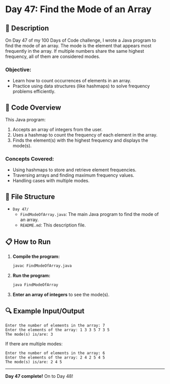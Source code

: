 # Day 47: Find the Mode of an Array

## 📝 Description

On Day 47 of my 100 Days of Code challenge, I wrote a Java program to find the mode of an array. The mode is the element that appears most frequently in the array. If multiple numbers share the same highest frequency, all of them are considered modes.

### **Objective:**
- Learn how to count occurrences of elements in an array.
- Practice using data structures (like hashmaps) to solve frequency problems efficiently.

## 🚀 Code Overview

This Java program:
1. Accepts an array of integers from the user.
2. Uses a hashmap to count the frequency of each element in the array.
3. Finds the element(s) with the highest frequency and displays the mode(s).

### **Concepts Covered:**
- Using hashmaps to store and retrieve element frequencies.
- Traversing arrays and finding maximum frequency values.
- Handling cases with multiple modes.

## 📂 File Structure
- `Day 47/`
  - `FindModeOfArray.java`: The main Java program to find the mode of an array.
  - `README.md`: This description file.

## 📋 How to Run
1. **Compile the program:**
   ```bash
   javac FindModeOfArray.java
   ```
2. **Run the program:**
   ```bash
   java FindModeOfArray
   ```
3. **Enter an array of integers** to see the mode(s).

## 🔍 Example Input/Output

```plaintext
Enter the number of elements in the array: 7
Enter the elements of the array: 1 3 3 5 7 3 5
The mode(s) is/are: 3
```

If there are multiple modes:
```plaintext
Enter the number of elements in the array: 6
Enter the elements of the array: 2 4 2 5 4 5
The mode(s) is/are: 2 4 5
```

---

**Day 47 complete!** On to Day 48!
